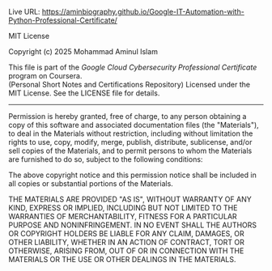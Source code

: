 

Live URL:    https://aminbiography.github.io/Google-IT-Automation-with-Python-Professional-Certificate/



MIT License

Copyright (c) 2025 Mohammad Aminul Islam

This file is part of the *Google Cloud Cybersecurity Professional Certificate* program on Coursera.  
(Personal Short Notes and Certifications Repository)
Licensed under the MIT License. See the LICENSE file for details.


---

Permission is hereby granted, free of charge, to any person obtaining a copy of this software and associated documentation files (the "Materials"), to deal in the Materials without restriction, including without limitation the rights to use, copy, modify, merge, publish, distribute, sublicense, and/or sell copies of the Materials, and to permit persons to whom the Materials are furnished to do so, subject to the following conditions:

The above copyright notice and this permission notice shall be included in all copies or substantial portions of the Materials.

THE MATERIALS ARE PROVIDED "AS IS", WITHOUT WARRANTY OF ANY KIND, EXPRESS OR IMPLIED, INCLUDING BUT NOT LIMITED TO THE WARRANTIES OF MERCHANTABILITY, FITNESS FOR A PARTICULAR PURPOSE AND NONINFRINGEMENT. IN NO EVENT SHALL THE AUTHORS OR COPYRIGHT HOLDERS BE LIABLE FOR ANY CLAIM, DAMAGES, OR OTHER LIABILITY, WHETHER IN AN ACTION OF CONTRACT, TORT OR OTHERWISE, ARISING FROM, OUT OF OR IN CONNECTION WITH THE MATERIALS OR THE USE OR OTHER DEALINGS IN THE MATERIALS.
